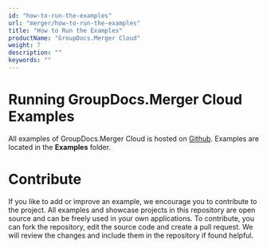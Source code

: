 ```yaml
---
id: "how-to-run-the-examples"
url: "merger/how-to-run-the-examples"
title: "How to Run the Examples"
productName: "GroupDocs.Merger Cloud"
weight: 7
description: ""
keywords: ""
---
```







# Running GroupDocs.Merger Cloud Examples #

All examples of GroupDocs.Merger Cloud is hosted on [Github](https://github.com/groupdocs-merger-cloud). Examples are located in the **Examples** folder.

# Contribute #

If you like to add or improve an example, we encourage you to contribute to the project. All examples and showcase projects in this repository are open source and can be freely used in your own applications.
To contribute, you can fork the repository, edit the source code and create a pull request. We will review the changes and include them in the repository if found helpful.